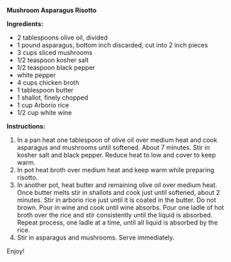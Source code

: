**Mushroom Asparagus Risotto**

**Ingredients:**

- 2 tablespoons olive oil, divided
- 1 pound asparagus, bottom inch discarded, cut into 2 inch pieces
- 3 cups sliced mushrooms
- 1/2 teaspoon kosher salt
- 1/2 teaspoon black pepper
- white pepper
- 4 cups chicken broth
- 1 tablespoon butter
- 1 shallot, finely chopped
- 1 cup Arborio rice
- 1/2 cup white wine

**Instructions:**

1. In a pan heat one tablespoon of olive oil over medium heat and cook asparagus and mushrooms until softened. About 7 minutes. Stir in kosher salt and black pepper. Reduce heat to low and cover to keep warm.
2. In pot heat broth over medium heat and keep warm while preparing risotto.
3. In another pot, heat butter and remaining olive oil over medium heat. Once butter melts stir in shallots and cook just until softened, about 2 minutes. Stir in arborio rice just until it is coated in the butter. Do not brown. Pour in wine and cook until wine absorbs. Pour one ladle of hot broth over the rice and stir consistently until the liquid is absorbed. Repeat process, one ladle at a time, until all liquid is absorbed by the rice.
4. Stir in asparagus and mushrooms. Serve immediately.

Enjoy!